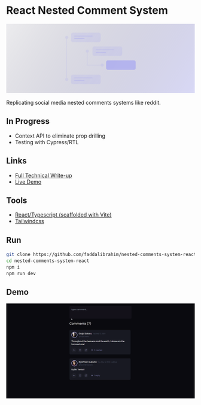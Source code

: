 # React Nested Comment System

<!-- ![Banner](banner.svg) -->

[![Read Full Technical Blog Post](banner.svg "Read Full Technical Blog Post")](https://dev.faddalibrahim.com/blog/using-recursion-to-create-nested-comments-system-ft-reactjs)

Replicating social media nested comments systems like reddit.

## In Progress

- Context API to eliminate prop drilling
- Testing with Cypress/RTL

## Links

- [Full Technical Write-up](https://dev.faddalibrahim.com/blog/using-recursion-to-create-nested-comments-system-ft-reactjs)
- [Live Demo](https://nested-comments-react.netlify.app)

## Tools

- [React/Typescript (scaffolded with Vite)](https://vitejs.dev/guide/)
- [Tailwindcss](https://tailwindcss.com/)

## Run

```sh
git clone https://github.com/faddalibrahim/nested-comments-system-react.git
cd nested-comments-system-react
npm i
npm run dev
```

## Demo

![Demo](demo.gif)
